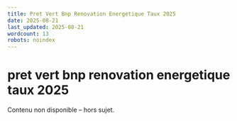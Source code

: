 ```yaml
---
title: Pret Vert Bnp Renovation Energetique Taux 2025
date: 2025-08-21
last_updated: 2025-08-21
wordcount: 13
robots: noindex
---
```


# pret vert bnp renovation energetique taux 2025

Contenu non disponible – hors sujet.